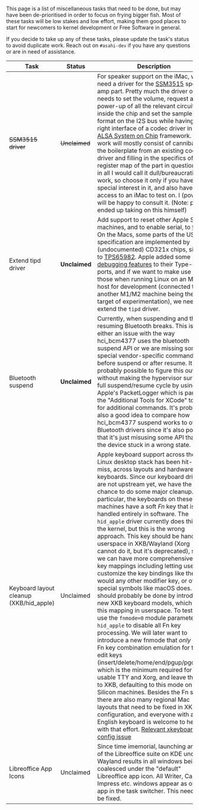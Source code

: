 This page is a list of miscellaneous tasks that need to be done, but may have been de-prioritised in order to focus on frying bigger fish.
Most of these tasks will be low stakes and low effort, making them good places to start for newcomers to kernel development or Free Software
in general.

If you decide to take up any of these tasks, please update the task's status to avoid duplicate work. Reach out on `#asahi-dev` if you have
any questions or are in need of assistance.

| Task | Status | Description | Contact |
| ---- | ------ | ----------- | ------- |
| ~~SSM3515 driver~~ |  ~~Unclaimed~~ | For speaker support on the iMac, we need a driver for the [SSM3515](https://www.analog.com/en/products/ssm3515.html) speaker amp part. Pretty much the driver only needs to set the volume, request a power-up of all the relevant circuitry inside the chip and set the sample format on the I2S bus while having the right interface of a codec driver in the [ALSA System on Chip](https://www.kernel.org/doc/html/latest/sound/soc/index.html) framework. The work will mostly consist of cannibalizing the boilerplate from an existing codec driver and filling in the specifics of the register map of the part in question. All in all I would call it dull/bureaucratic work, so choose it only if you have some special interest in it, and also have access to an iMac to test on. I (povik) will be happy to consult it. (Note: povik ended up taking on this himself) | povik|
| Extend tipd driver | **Unclaimed** | Add support to reset other Apple Silicon machines, and to enable serial, to [tipd](https://github.com/AsahiLinux/linux/blob/asahi/drivers/usb/typec/tipd/core.c). On the Macs, some parts of the USB specification are implemented by (undocumented) CD321x chips, similar to [TPS65982](https://www.ti.com/lit/ds/symlink/tps65982.pdf). Apple added some [debugging features](https://github.com/AsahiLinux/docs/wiki/HW:USB-PD) to their Type-C ports, and if we want to make use of those when running Linux on an M1/M2 host for development (connected to another M1/M2 machine being the target of experimentation), we need to extend the `tipd` driver. | suggested by sven |
| Bluetooth suspend | **Unclaimed** | Currently, when suspending and then resuming Bluetooth breaks. This is either an issue with the way hci_bcm4377 uses the bluetooth suspend API or we are missing some special vendor-specific commands before suspend or after resume. It's probably possible to figure this out without making the hypervisor survive a full suspend/resume cycle by using Apple's PacketLogger which is part of the "Additional Tools for XCode" to look for additional commands. It's probably also a good idea to compare how hci_bcm4377 suspend works to other Bluetooth drivers since it's also possible that it's just misusing some API that gets the device stuck in a wrong state. | sven |
| Keyboard layout cleanup (XKB/hid_apple) | Unclaimed | Apple keyboard support across the Linux desktop stack has been hit-and-miss, across layouts and hardware keyboards. Since our keyboard drivers are not upstream yet, we have the chance to do some major cleanup. In particular, the keyboards on these machines have a soft *Fn* key that is handled entirely in software. The `hid_apple` driver currently does this in the kernel, but this is the wrong approach. This key should be handled in userspace in XKB/Wayland (Xorg cannot do it, but it's deprecated), so that we can have more comprehensive Fn key mappings including letting users customize the key bindings like they would any other modifier key, or offer special symbols like macOS does. This should probably be done by introducing new XKB keyboard models, which do this mapping in userspace. To test this, use the `fnmode=0` module parameter for `hid_apple` to disable all Fn key processing. We will later want to introduce a new fnmode that *only* does Fn key combination emulation for the edit keys (insert/delete/home/end/pgup/pgdown), which is the minimum required for a usable TTY and Xorg, and leave the rest to XKB, defaulting to this mode on Apple Silicon machines. Besides the Fn story, there are also many regional Mac layouts that need to be fixed in XKB configuration, and everyone with a non-English keyboard is welcome to help out with that effort. [Relevant xkeyboard-config issue](https://gitlab.freedesktop.org/xkeyboard-config/xkeyboard-config/-/issues/379)| marcan |
| Libreoffice App Icons | Unclaimed | Since time imemorial, launching any part of the Libreoffice suite on KDE under Wayland results in all windows being coalesced under the "default" Libreoffice app icon. All Writer, Calc, Impress etc. windows appear as one app in the task switcher. This needs to be fixed. | |